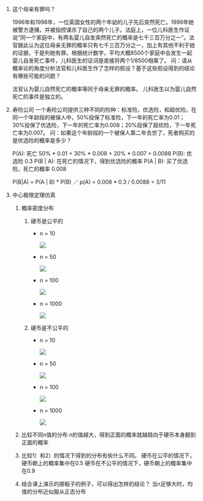 1.	这个母亲有罪吗？

	1996年和1998年，一位英国女性的两个年幼的儿子先后突然死亡。1999年她被警方逮捕，并被指控谋杀了自己的两个儿子。法庭上，一位儿科医生作证说“同一个家庭中，有两名婴儿自发突然死亡的概率是七千三百万分之一”。法官据此认为这位母亲无罪的概率只有七千三百万分之一，加上有其他不利于她的证据，于是判她有罪。根据统计数字，平均大概8500个家庭中会发生一起婴儿自发死亡事件，儿科医生的证词是直接将两个1/8500相乘了。
	问：请从概率论的角度分析法官和儿科医生作了怎样的假设？基于这些假设得到的结论有哪些可能的问题？
	
	法官认为婴儿自然死亡的概率等同于母亲无罪的概率。
	儿科医生以为婴儿自然死亡的事件是独立的。

2.	寿险公司 
	一个寿险公司提供三种不同的险种：标准险，优选险，和超优险。在同一个年龄段的被保人中，50%投保了标准险，下一年的死亡率为0.01；30%投保了优选险，下一年的死亡率为0.008；20%投保了超优险，下一年死亡率为0.007。
	问：如果这个年龄段的一个被保人第二年去世了，死者购买的是优选险的概率是多少？
	
	P(A): 死亡               50% * 0.01 + 30% * 0.008 + 20% * 0.007 = 0.0088
	P(B): 优选险             0.3
	P(B | A): 在死亡的情况下，得到优选险的概率
	P(A | B): 买了优选险，死亡的概率  0.008
	
	P(B|A) = P(A | B) * P(B) ／ p(A)
	= 0.008 * 0.3 / 0.0088 = 3/11
	
3. 中心极限定理仿真
	1. 概率密度分布
		1. 硬币是公平的
			* n = 10
				
				![](http://oqbcd7csa.bkt.clouddn.com/markdown/2017-05-21-170120.jpg?imageMogr2/thumbnail/!50p|imageslim)
				
			* n = 50

				![](http://oqbcd7csa.bkt.clouddn.com/markdown/2017-05-21-173622.jpg?imageMogr2/thumbnail/!50p|imageslim)

			* n = 100

				![](http://oqbcd7csa.bkt.clouddn.com/markdown/2017-05-21-173833.jpg?imageMogr2/thumbnail/!50p|imageslim)

			* n = 1000

				![](http://oqbcd7csa.bkt.clouddn.com/markdown/2017-05-21-173929.jpg?imageMogr2/thumbnail/!50p|imageslim)
				
		2. 硬币是不公平的
			* n = 10
				
				![](http://oqbcd7csa.bkt.clouddn.com/markdown/2017-05-21-174312.jpg?imageMogr2/thumbnail/!50p|imageslim)

			* n = 50
			 	
			 	![](http://oqbcd7csa.bkt.clouddn.com/markdown/2017-05-21-174236.jpg?imageMogr2/thumbnail/!50p|imageslim)

			* n = 100
				
				![](http://oqbcd7csa.bkt.clouddn.com/markdown/2017-05-21-174135.jpg?imageMogr2/thumbnail/!50p|imageslim)

			* n = 1000
			  
			  ![](http://oqbcd7csa.bkt.clouddn.com/markdown/2017-05-21-174038.jpg?imageMogr2/thumbnail/!50p|imageslim)

	2. 比较不同n值的分布
		n的值越大，得到正面的概率就越趋向于硬币本身翻到正面的概率
	3. 比较1）和2）的情况下得到的分布有些什么不同。
		硬币在公平的情况下，硬币朝上的概率集中在0.5
		硬币在不公平的情况下，硬币朝上的概率集中在0.9
	4. 结合课上演示的掷骰子的例子，可以得出怎样的结论？
		当n足够大时，均值的分布近似服从正态分布


